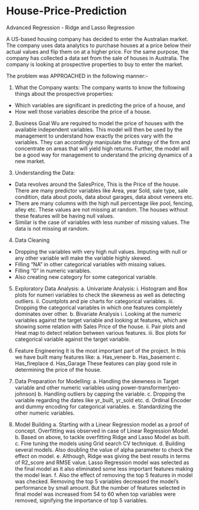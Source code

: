 # House-Price-Prediction
Advanced Regression - Ridge and Lasso Regression

A US-based housing company has decided to enter the Australian market. The company uses data analytics to purchase houses at a price below their actual values and flip them on at a higher price. For the same purpose, the company has collected a data set from the sale of houses in Australia. 
The company is looking at prospective properties to buy to enter the market.

The problem was APPROACHED in the following manner:-

1. What the Company wants:
	The company wants to know the following things about the prospective properties:
* Which variables are significant in predicting the price of a house, and
* How well those variables describe the price of a house.

2. Business Goal
Wu are required to model the price of houses with the available independent variables. This model will then be used by the management to understand how exactly the prices vary with the variables. They can accordingly manipulate the strategy of the firm and concentrate on areas that will yield high returns. Further, the model will be a good way for management to understand the pricing dynamics of a new market.

3. Understanding the Data:
* Data revolves around the SalesPrice, This is the Price of the house. There are many predictor variables like Area, year Sold, sale type, sale condition, data about pools, data about garages, data about veneers etc.
* There are many columns with the high null percentage like pool, fencing, alley etc. These values are not missing at random. The houses without these features will be having null values.
* Similar is the case of variables with less number of missing values. The data is not missing at random.  

4. Data Cleaning
* Dropping the variables with very high null values. Imputing with null or any other variable will make the variable highly skewed.
* Filling “NA” in other categorical variables with missing values.
* Filling “0” in numeric variables.
* Also creating new category for some categorical variable.

5. Exploratory Data Analysis:
a. Univariate Analysis:
i. Histogram and Box plots for numeri variables to check the skewness as well as detecting outliers.
ii. Countplots and pie charts for categorical variables.
iii. Dropping the categorical variables in which one features completely dominates over other.
b. Bivariate Analysis
i. Looking at the numeric variables against the target variable and looking at features, which are showing some relation with Sales Price of the house.
ii. Pair plots and Heat map to detect relation between various features.
iii. Box plots for categorical variable against the target variable.

6. Feature Engineering
It is the most important part of the project. In this we have built many features like:
a. Has_veneer
b. Has_basement
c. Has_fireplace
d. Has_Garage
These features can play good role in determining the price of the house.

7. Data Preparation for Modelling:
a. Handling the skewness in Target variable and other numeric variables using power-transformer(yeo-johnson)
b. Handling outliers by capping the variable.
c. Dropping the variable regarding the dates like yr_built, yr_sold etc.
d. Ordinal Encoder and dummy encoding for categorical variables.
e. Standardizing the other numeric variables.

8. Model Building 
a. Starting with a Linear Regression model as a proof of concept. Overfitting was observed in case of Linear Regression Model.
b. Based on above, to tackle overfitting Ridge and Lasso Model as built. 
c. Fine tuning the models using Grid search CV technique. 
d. Building several models. Also doubling the value of alpha parameter to check the effect on model.
e. Although, Ridge was giving the best results in terms of R2_score and RMSE value. Lasso Regression model was selected as the final model as it also eliminated some less important features making the model lean.
f. Also the effect of removing the top 5 features in model was checked. Removing the top 5 variables decreased the model’s performance by small amount. But the number of features selected in final model was increased from 54 to 60 when top variables were removed, signifying the importance of top 5 variables. 

